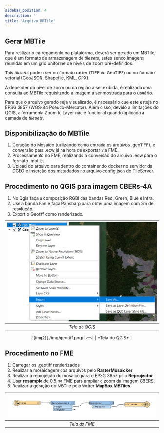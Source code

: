 ```yaml
---
sidebar_position: 4
description: ''
title: 'Arquivo MBTile'
---
```


## Gerar MBTile

Para realizar o carregamento na plataforma, deverá ser gerado um MBTile, que é um formato de armazenagem de *tilesets*, estes sendo imagens reunidas em um grid uniforme de níveis de zoom pré-definidos. 

Tais *tilesets* podem ser no formato raster (TIFF ou GeoTIFF) ou no formato vetorial (GeoJSON, Shapefile, KML, GPX).

A depender do nível de zoom ou da região a ser exibida, é realizada uma consulta ao MBTile requisitando a imagem a ser mostrada para o usuário.

Para que o arquivo gerado seja visualizado, é necessário que este esteja no EPSG 3857 (WGS-84 Pseudo-Mercator). Além disso, devido a limitações do QGIS, a ferramenta Zoom to Layer não é funcional quando aplicada a camada de *tilesets*.


## Disponibilização do MBTile

1. Geração do Mosaico (utilizando como entrada os arquivos .geoTIFF), e conversão para .ecw já na hora de exportar via FME.
2. Processamento no FME, realizando a conversão do arquivo .ecw para o formato .mbtile.
3. Upload do arquivo para dentro do container do docker no servidor da DGEO e inserção dos metadados no arquivo config.json do TileServer.
<!--4. Atualizar o Docker com as novas imagens para disponibilização. (Utilização do comando ```docker restart```)-->

## Procedimento no QGIS para imagem CBERs-4A

1. No Qgis faça a composição RGBI das bandas  Red, Green, Blue e Infra.
2. Use a banda Pan e faça Pansharp para obter uma imagem com 2m de resolução.
3. Export o Geotiff como renderizado.

| ![img1](./img/geotiff0.png)|
|:--:|
| *Tela do QGIS* |

<div align="center">
  ![img2](./img/geotiff.png)
  |:--:|
  | *Tela do QGIS* |
</div>

## Procedimento no FME

1. Carregar os .geotiff renderizados
2. Realizar a mosaicagem dos arquivos pelo **RasterMosaicker**
3. Realizar a reprojeção do mosaico para o EPSG 3857 pelo **Reprojector**
4. Usar **resample** de 0.5 no FME para ampliar o zoom da imagem CBERS.
5. Realizar a geração do MBTile pelo Writer **MapBox MBTiles**

| ![img3](./img/fme.jpg)|
|:--:|
| *Tela do FME* |